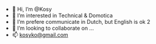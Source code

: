 - 👋 Hi, I’m @Kosy
- 👀 I’m interested in Technical & Domotica
- 🌱 I’m prefere communicate in Dutch, but English is ok 2
- 💞️ I’m looking to collaborate on ...
- 📫 kosyko@gmail.com

<!---
Kosyko/Kosyko is a ✨ special ✨ repository because its `README.md` (this file) appears on your GitHub profile.
You can click the Preview link to take a look at your changes.
--->
